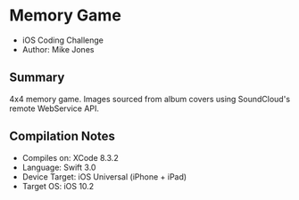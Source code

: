 # Memory Game
- iOS Coding Challenge
- Author: Mike Jones

## Summary
4x4 memory game. Images sourced from album covers using SoundCloud's remote WebService API.

## Compilation Notes
- Compiles on: XCode 8.3.2
- Language: Swift 3.0
- Device Target: iOS Universal (iPhone + iPad)
- Target OS: iOS 10.2
